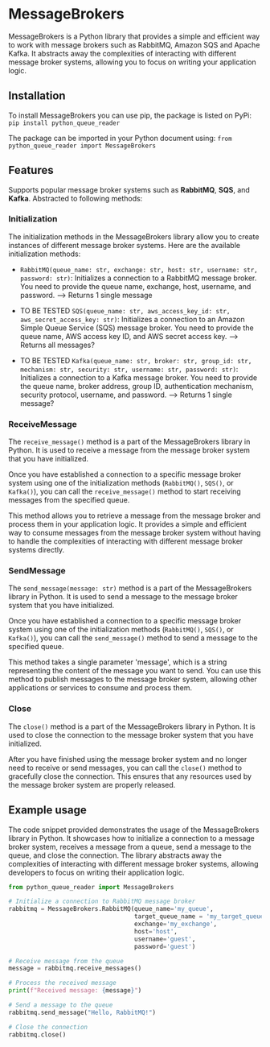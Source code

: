 # MessageBrokers

MessageBrokers is a Python library that provides a simple and efficient way to work with message brokers such as RabbitMQ, Amazon SQS and Apache Kafka. It abstracts away the complexities of interacting with different message broker systems, allowing you to focus on writing your application logic.

## Installation
To install MessageBrokers you can use pip, the package is listed on PyPi:
`pip install python_queue_reader`

The package can be imported in your Python document using:
`from python_queue_reader import MessageBrokers`

## Features
Supports popular message broker systems such as **RabbitMQ**, **SQS**, and **Kafka**. Abstracted to following methods:

### Initialization
The initialization methods in the MessageBrokers library allow you to create instances of different message broker systems. Here are the available initialization methods:

- `RabbitMQ(queue_name: str, exchange: str, host: str, username: str, password: str)`: Initializes a connection to a RabbitMQ message broker. You need to provide the queue name, exchange, host, username, and password. --> Returns 1 single message

- TO BE TESTED `SQS(queue_name: str, aws_access_key_id: str, aws_secret_access_key: str)`: Initializes a connection to an Amazon Simple Queue Service (SQS) message broker. You need to provide the queue name, AWS access key ID, and AWS secret access key. --> Returns all messages?

- TO BE TESTED `Kafka(queue_name: str, broker: str, group_id: str, mechanism: str, security: str, username: str, password: str)`: Initializes a connection to a Kafka message broker. You need to provide the queue name, broker address, group ID, authentication mechanism, security protocol, username, and password. --> Returns 1 single message?

### ReceiveMessage
The `receive_message()` method is a part of the MessageBrokers library in Python. It is used to receive a message from the message broker system that you have initialized.

Once you have established a connection to a specific message broker system using one of the initialization methods (`RabbitMQ()`, `SQS()`, or `Kafka()`), you can call the `receive_message()` method to start receiving messages from the specified queue.

This method allows you to retrieve a message from the message broker and process them in your application logic. It provides a simple and efficient way to consume messages from the message broker system without having to handle the complexities of interacting with different message broker systems directly.

### SendMessage
The `send_message(message: str)` method is a part of the MessageBrokers library in Python. It is used to send a message to the message broker system that you have initialized.

Once you have established a connection to a specific message broker system using one of the initialization methods (`RabbitMQ()`, `SQS()`, or `Kafka()`), you can call the `send_message()` method to send a message to the specified queue.

This method takes a single parameter 'message', which is a string representing the content of the message you want to send. You can use this method to publish messages to the message broker system, allowing other applications or services to consume and process them.

### Close
The `close()` method is a part of the MessageBrokers library in Python. It is used to close the connection to the message broker system that you have initialized.

After you have finished using the message broker system and no longer need to receive or send messages, you can call the `close()` method to gracefully close the connection. This ensures that any resources used by the message broker system are properly released.

## Example usage
The code snippet provided demonstrates the usage of the MessageBrokers library in Python. It showcases how to initialize a connection to a message broker system, receives a message from a queue, send a message to the queue, and close the connection. The library abstracts away the complexities of interacting with different message broker systems, allowing developers to focus on writing their application logic.

```python
from python_queue_reader import MessageBrokers

# Initialize a connection to RabbitMQ message broker
rabbitmq = MessageBrokers.RabbitMQ(queue_name='my_queue', 
                                   target_queue_name = 'my_target_queue', 
                                   exchange='my_exchange', 
                                   host='host', 
                                   username='guest',
                                   password='guest')

# Receive message from the queue
message = rabbitmq.receive_messages()

# Process the received message
print(f"Received message: {message}")

# Send a message to the queue
rabbitmq.send_message("Hello, RabbitMQ!")

# Close the connection
rabbitmq.close()
```